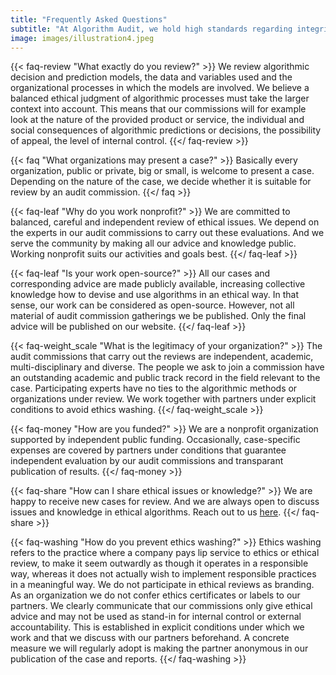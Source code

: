 ```yaml
---
title: "Frequently Asked Questions"
subtitle: "At Algorithm Audit, we hold high standards regarding integrity, independence and autonomy. We are 100% transparant in the way we work. We are open about do's and don'ts."
image: images/illustration4.jpeg
---
```


{{< faq-review "What exactly do you review?" >}}
We review algorithmic decision and prediction models, the data and variables used and the organizational processes in which the models are involved. We believe a balanced ethical judgment of algorithmic processes must take the larger context into account. This means that our commissions will for example look at the nature of the provided product or service, the individual and social consequences of algorithmic predictions or decisions, the possibility of appeal, the level of internal control.
{{</ faq-review >}}

{{< faq "What organizations may present a case?" >}}
Basically every organization, public or private, big or small, is welcome to present a case. Depending on the nature of the case, we decide whether it is suitable for review by an audit commission.
{{</ faq >}}

{{< faq-leaf "Why do you work nonprofit?" >}}
We are committed to balanced, careful and independent review of ethical issues. We depend on the experts in our audit commissions to carry out these evaluations. And we serve the community by making all our advice and knowledge public. Working nonprofit suits our activities and goals best.
{{</ faq-leaf >}}

{{< faq-leaf "Is your work open-source?" >}}
All our cases and corresponding advice are made publicly available, increasing collective knowledge how to devise and use algorithms in an ethical way. In that sense, our work can be considered as open-source. However, not all material of audit commission gatherings we be published. Only the final advice will be published on our website.
{{</ faq-leaf >}}

{{< faq-weight_scale "What is the legitimacy of your organization?" >}}
The audit commissions that carry out the reviews are independent, academic, multi-disciplinary and diverse. The people we ask to join a commission have an outstanding academic and public track record in the field relevant to the case. Participating experts have no ties to the algorithmic methods or organizations under review. We work together with partners under explicit conditions to avoid ethics washing.
{{</ faq-weight_scale >}}

{{< faq-money "How are you funded?" >}}
We are a nonprofit organization supported by independent public funding. Occasionally, case-specific expenses are covered by partners under conditions that guarantee independent evaluation by our audit commissions and transparant publication of results.
{{</ faq-money >}}

{{< faq-share "How can I share ethical issues or knowledge?" >}}
We are happy to receive new cases for review. And we are always open to discuss issues and knowledge in ethical algorithms. Reach out to us <a href="index.html#contactform" class="btn-link">here</a>.
{{</ faq-share >}}

{{< faq-washing "How do you prevent ethics washing?" >}}
Ethics washing refers to the practice where a company pays lip service to ethics or ethical review, to make it seem outwardly as though it operates in a responsible way, whereas it does not actually wish to implement responsible practices in a meaningful way. We do not participate in ethical reviews as branding. As an organization we do not confer ethics certificates or labels to our partners. We clearly communicate that our commissions only give ethical advice and may not be used as stand-in for internal control or external accountability. This is established in explicit conditions under which we work and that we discuss with our partners beforehand. A concrete measure we will regularly adopt is making the partner anonymous in our publication of the case and reports.
{{</ faq-washing >}}
